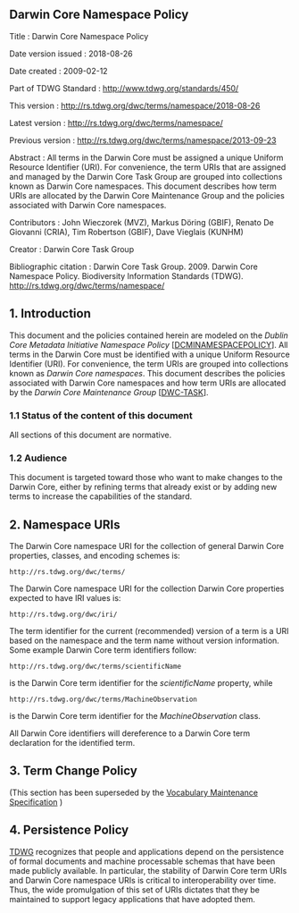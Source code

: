 ## Darwin Core Namespace Policy

Title
: Darwin Core Namespace Policy

Date version issued
: 2018-08-26

Date created
: 2009-02-12

Part of TDWG Standard
: <http://www.tdwg.org/standards/450/>

This version
: <http://rs.tdwg.org/dwc/terms/namespace/2018-08-26>

Latest version
: <http://rs.tdwg.org/dwc/terms/namespace/>

Previous version
: <http://rs.tdwg.org/dwc/terms/namespace/2013-09-23>

Abstract
: All terms in the Darwin Core must be assigned a unique Uniform Resource Identifier (URI). For convenience, the term URIs that are assigned and managed by the Darwin Core Task Group are grouped into collections known as Darwin Core namespaces. This document describes how term URIs are allocated by the Darwin Core Maintenance Group and the policies associated with Darwin Core namespaces.

Contributors
: John Wieczorek (MVZ), Markus Döring (GBIF), Renato De Giovanni (CRIA), Tim Robertson (GBIF), Dave Vieglais (KUNHM)

Creator
: Darwin Core Task Group

Bibliographic citation
: Darwin Core Task Group. 2009. Darwin Core Namespace Policy. Biodiversity Information Standards (TDWG). http://rs.tdwg.org/dwc/terms/namespace/

## 1. Introduction

This document and the policies contained herein are modeled on the _Dublin Core Metadata Initiative Namespace Policy_ \[[DCMINAMESPACEPOLICY](http://dublincore.org/documents/2007/07/02/dcmi-namespace/)\]. All terms in the Darwin Core must be identified with a unique Uniform Resource Identifier (URI). For convenience, the term URIs are grouped into collections known as _Darwin Core namespaces_. This document describes the policies associated with Darwin Core namespaces and how term URIs are allocated by the _Darwin Core Maintenance Group_ \[[DWC-TASK](http://www.tdwg.org/activities/darwincore/)\].

### 1.1 Status of the content of this document

All sections of this document are normative.

### 1.2 Audience

This document is targeted toward those who want to make changes to the Darwin Core, either by refining terms that already exist or by adding new terms to increase the capabilities of the standard.

## 2. Namespace URIs

The Darwin Core namespace URI for the collection of general Darwin Core properties, classes, and encoding schemes is:

```
http://rs.tdwg.org/dwc/terms/
```

The Darwin Core namespace URI for the collection Darwin Core properties expected to have IRI values is:

```
http://rs.tdwg.org/dwc/iri/
```

The term identifier for the current (recommended) version of a term is a URI based on the namespace and the term name without version information. Some example Darwin Core term identifiers follow:

```
http://rs.tdwg.org/dwc/terms/scientificName
```
is the Darwin Core term identifier for the _scientificName_ property, while

```
http://rs.tdwg.org/dwc/terms/MachineObservation
```

is the Darwin Core term identifier for the _MachineObservation_ class.

All Darwin Core identifiers will dereference to a Darwin Core term declaration for the identified term.

## 3. Term Change Policy

(This section has been superseded by the [Vocabulary Maintenance Specification](https://github.com/tdwg/vocab/blob/master/vms/maintenance-specification.md) )

## 4. Persistence Policy

[TDWG](https://www.tdwg.org/) recognizes that people and applications depend on the persistence of formal documents and machine processable schemas that have been made publicly available. In particular, the stability of Darwin Core term URIs and Darwin Core namespace URIs is critical to interoperability over time. Thus, the wide promulgation of this set of URIs dictates that they be maintained to support legacy applications that have adopted them.
